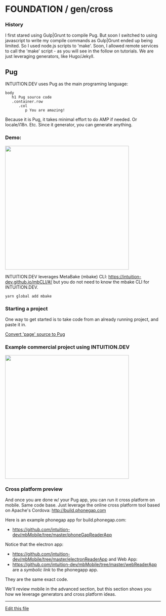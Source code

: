 
# FOUNDATION / gen/cross


### History
I first stared using Gulp|Grunt to compile Pug. But soon I switched to using javascript 
to write my compile commands as Gulp|Grunt ended up being limited.
So I used node.js scripts to 'make'. Soon, I allowed remote services to call the 
'make' script - as you will see in the follow on tutorials. 
We are just leveraging generators, like Hugo/Jekyll.


## Pug

INTUITION.DEV uses Pug as the main programing language:
```pug
body
   h1 Pug source code
   .container.row
      .col
         p You are amazing!

```

Because it is Pug, it takes minimal effort to do AMP if needed. Or locale/i18n. Etc. Since it generator, you can generate anything.

### Demo:

[<img src="http://img.youtube.com/vi/-oSixA3oDL4/0.jpg" width="400"/>](http://www.youtube.com/watch?v=-oSixA3oDL4)


INTUITION.DEV leverages MetaBake (mbake) CLI: https://intuition-dev.github.io/mbCLI/#/
but you do not need to know the mbake CLI for INTUITION.DEV.
   ```
   yarn global add mbake
   ```


### Starting a project

One way to get started is to take code from an already running project, and paste it in.

[Convert 'page' source to Pug](http://pug.mbake.org)


### Example commercial project using INTUITION.DEV

[<img src="http://img.youtube.com/vi/5LAC1IfC9jI/0.jpg" width="400"/>](http://www.youtube.com/watch?v=5LAC1IfC9jI)


### Cross platform preview

And once you are done w/ your Pug app, you can run it cross platform on mobile.
Same code base. Just leverage the online cross platform tool based on Apache's Cordova: http://build.phonegap.com

Here is an example phonegap app for build.phonegap.com:
- https://github.com/intuition-dev/mbMobile/tree/master/phoneGapReaderApp

Notice that the electron app:
- https://github.com/intuition-dev/mbMobile/tree/master/electronReaderApp
and Web App:
- https://github.com/intuition-dev/mbMobile/tree/master/webReaderApp
are a *symbolic link* to the phonegapp app.

They are the same exact code.

We'll review mobile in the advanced section, but this section shows you how we leverage generators and cross platform ideas.

---
[Edit this file](https://github.com/intuition-dev/IntuitionDocs/tree/master/docs)